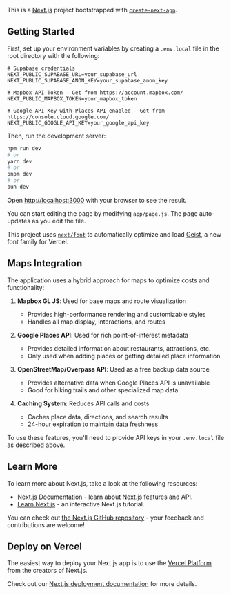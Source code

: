 This is a [Next.js](https://nextjs.org) project bootstrapped with [`create-next-app`](https://github.com/vercel/next.js/tree/canary/packages/create-next-app).

## Getting Started

First, set up your environment variables by creating a `.env.local` file in the root directory with the following:

```
# Supabase credentials
NEXT_PUBLIC_SUPABASE_URL=your_supabase_url
NEXT_PUBLIC_SUPABASE_ANON_KEY=your_supabase_anon_key

# Mapbox API Token - Get from https://account.mapbox.com/
NEXT_PUBLIC_MAPBOX_TOKEN=your_mapbox_token

# Google API Key with Places API enabled - Get from https://console.cloud.google.com/
NEXT_PUBLIC_GOOGLE_API_KEY=your_google_api_key
```

Then, run the development server:

```bash
npm run dev
# or
yarn dev
# or
pnpm dev
# or
bun dev
```

Open [http://localhost:3000](http://localhost:3000) with your browser to see the result.

You can start editing the page by modifying `app/page.js`. The page auto-updates as you edit the file.

This project uses [`next/font`](https://nextjs.org/docs/app/building-your-application/optimizing/fonts) to automatically optimize and load [Geist](https://vercel.com/font), a new font family for Vercel.

## Maps Integration

The application uses a hybrid approach for maps to optimize costs and functionality:

1. **Mapbox GL JS**: Used for base maps and route visualization
   - Provides high-performance rendering and customizable styles
   - Handles all map display, interactions, and routes

2. **Google Places API**: Used for rich point-of-interest metadata
   - Provides detailed information about restaurants, attractions, etc.
   - Only used when adding places or getting detailed place information

3. **OpenStreetMap/Overpass API**: Used as a free backup data source
   - Provides alternative data when Google Places API is unavailable
   - Good for hiking trails and other specialized map data

4. **Caching System**: Reduces API calls and costs
   - Caches place data, directions, and search results
   - 24-hour expiration to maintain data freshness

To use these features, you'll need to provide API keys in your `.env.local` file as described above.

## Learn More

To learn more about Next.js, take a look at the following resources:

- [Next.js Documentation](https://nextjs.org/docs) - learn about Next.js features and API.
- [Learn Next.js](https://nextjs.org/learn) - an interactive Next.js tutorial.

You can check out [the Next.js GitHub repository](https://github.com/vercel/next.js) - your feedback and contributions are welcome!

## Deploy on Vercel

The easiest way to deploy your Next.js app is to use the [Vercel Platform](https://vercel.com/new?utm_medium=default-template&filter=next.js&utm_source=create-next-app&utm_campaign=create-next-app-readme) from the creators of Next.js.

Check out our [Next.js deployment documentation](https://nextjs.org/docs/app/building-your-application/deploying) for more details.
